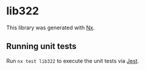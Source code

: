 # lib322

This library was generated with [Nx](https://nx.dev).

## Running unit tests

Run `nx test lib322` to execute the unit tests via [Jest](https://jestjs.io).
